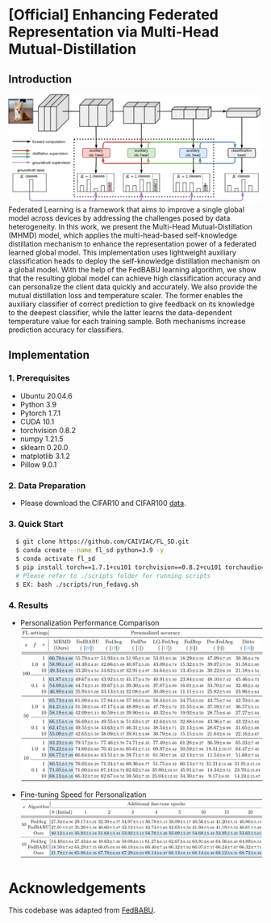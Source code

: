 # [Official] Enhancing Federated Representation via Multi-Head Mutual-Distillation




## Introduction
![Image](images/overview.png)
Federated Learning is a framework that aims to improve a single global model across devices by addressing the challenges posed by data heterogeneity. In this work, we present the Multi-Head Mutual-Distillation (MHMD) model, which applies the multi-head-based self-knowledge distillation mechanism to enhance the representation power of a federated learned global model. This implementation uses lightweight auxiliary classification heads to deploy the self-knowledge distillation mechanism on a global model. With the help of the FedBABU learning algorithm, we show that the resulting global model can achieve high classification accuracy and can personalize the client data quickly and accurately. We also provide the mutual distillation loss and temperature scaler. The former enables the auxiliary classifier of correct prediction to give feedback on its knowledge to the deepest classifier, while the latter learns the data-dependent temperature value for each training sample. Both mechanisms increase prediction accuracy for classifiers. 


## Implementation
### 1. Prerequisites
* Ubuntu 20.04.6
* Python 3.9
* Pytorch 1.7.1
* CUDA 10.1
* torchvision 0.8.2
* numpy 1.21.5
* sklearn 0.20.0
* matplotlib 3.1.2
* Pillow 9.0.1


### 2. Data Preparation
* Please download the CIFAR10 and CIFAR100 [data](https://www.cs.toronto.edu/~kriz/cifar.html).


### 3. Quick Start
```bash
  $ git clone https://github.com/CAIVIAC/FL_SD.git
  $ conda create --name fl_sd python=3.9 -y
  $ conda activate fl_sd
  $ pip install torch==1.7.1+cu101 torchvision==0.8.2+cu101 torchaudio==0.7.2 -f https://download.pytorch.org/whl/torch_stable.html
  # Please refer to ./scripts folder for running scripts
  $ EX: bash ./scripts/run_fedavg.sh
``` 


### 4. Results
* Personalization Performance Comparison
![Image](images/result1.png)

* Fine-tuning Speed for Personalization
![Image](images/result2.png)


# Acknowledgements
This codebase was adapted from [FedBABU](https://github.com/jhoon-oh/FedBABU.git).